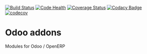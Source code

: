 [![Build Status](https://travis-ci.org/avanzosc/odoo-addons.svg?branch=13.0)](https://travis-ci.org/avanzosc/odoo-addons)
[![Code Health](https://landscape.io/github/avanzosc/odoo-addons/13.0/landscape.svg?style=flat)](https://landscape.io/github/avanzosc/odoo-addons/13.0)
[![Coverage Status](https://coveralls.io/repos/avanzosc/odoo-addons/badge.svg?branch=13.0)](https://coveralls.io/r/avanzosc/odoo-addons?branch=13.0)
[![Codacy Badge](https://www.codacy.com/project/badge/5c3b8125c017437f9f208bdd6f984915)](https://www.codacy.com/public/oihanecruce/odoo-addons)
[![codecov](https://codecov.io/gh/avanzosc/odoo-addons/branch/13.0/graph/badge.svg)](https://codecov.io/gh/avanzosc/odoo-addons)

Odoo addons
===========

Modules for Odoo / OpenERP
